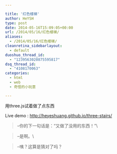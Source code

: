 ```yaml
---

title: '红色楼梯'
author: HeYSH
type: post
date: 2014-05-16T15:09:05+00:00
url: /2014/05/16/红色楼梯/
aliases:
  - /2014/05/16/红色楼梯/
cleanretina_sidebarlayout:
  - default
duoshuo_thread_id:
  - "1239563020875595817"
dsq_thread_id:
  - "4108170063"
categories:
  - html
  - web
  - 奇怪的小玩意

---
```

用three.js试着做了点东西



Live demo : <http://heyeshuang.github.io/three-stairs/>



> –你的下一句话是：“又做了没用的东西！”\

> –是啊。\

> –咦？这算是猜对了吗？


